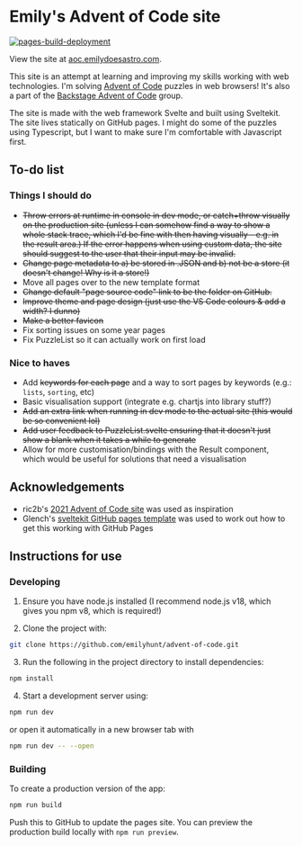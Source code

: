 # Emily's Advent of Code site

[![pages-build-deployment](https://github.com/emilyhunt/aoc.emilydoesastro.com/actions/workflows/pages/pages-build-deployment/badge.svg)](https://github.com/emilyhunt/aoc.emilydoesastro.com/actions/workflows/pages/pages-build-deployment)

View the site at [aoc.emilydoesastro.com](https://aoc.emilydoesastro.com/).

This site is an attempt at learning and improving my skills working with web technologies. I'm solving [Advent of Code](https://adventofcode.com/) puzzles in web browsers! It's also a part of the [Backstage Advent of Code](https://github.com/emilyhunt/backstage-advent-of-code) group.

The site is made with the web framework Svelte and built using Sveltekit. The site lives statically on GitHub pages. I might do some of the puzzles using Typescript, but I want to make sure I'm comfortable with Javascript first.

## To-do list
### Things I should do

* ~~Throw errors at runtime in console in dev mode, or catch+throw visually on the production site (unless I can somehow find a way to show a whole stack trace, which I'd be fine with then having visually - e.g. in the result area.) If the error happens when using custom data, the site should suggest to the user that their input may be invalid.~~
* ~~Change page metadata to a) be stored in .JSON and b) not be a store (it doesn't change! Why is it a store!)~~
* Move all pages over to the new template format 
* ~~Change default "page source code" link to be the folder on GitHub.~~
* ~~Improve theme and page design (just use the VS Code colours & add a width? I dunno)~~
* ~~Make a better favicon~~
* Fix sorting issues on some year pages
* Fix PuzzleList so it can actually work on first load

### Nice to haves

* Add ~~keywords for each page~~ and a way to sort pages by keywords (e.g.: `lists`, `sorting`, etc)
* Basic visualisation support (integrate e.g. chartjs into library stuff?)
* ~~Add an extra link when running in dev mode to the actual site (this would be so convenient lol)~~
* ~~Add user feedback to PuzzleList.svelte ensuring that it doesn't just show a blank when it takes a while to generate~~
* Allow for more customisation/bindings with the Result component, which would be useful for solutions that need a visualisation

## Acknowledgements
* ric2b's [2021 Advent of Code site](https://github.com/ric2b/advent-of-code/tree/master/2021) was used as inspiration
* Glench's [sveltekit GitHub pages template](https://github.com/Glench/sveltekit-github-pages-template) was used to work out how to get this working with GitHub Pages




## Instructions for use

### Developing

1. Ensure you have node.js installed (I recommend node.js v18, which gives you npm v8, which is required!)

2. Clone the project with:

```bash
git clone https://github.com/emilyhunt/advent-of-code.git
```

3. Run the following in the project directory to install dependencies:

```bash
npm install
```

4. Start a development server using:

```bash
npm run dev
```
or open it automatically in a new browser tab with
```bash
npm run dev -- --open
```

### Building

To create a production version of the app:

```bash
npm run build
```

Push this to GitHub to update the pages site. You can preview the production build locally with `npm run preview`.
